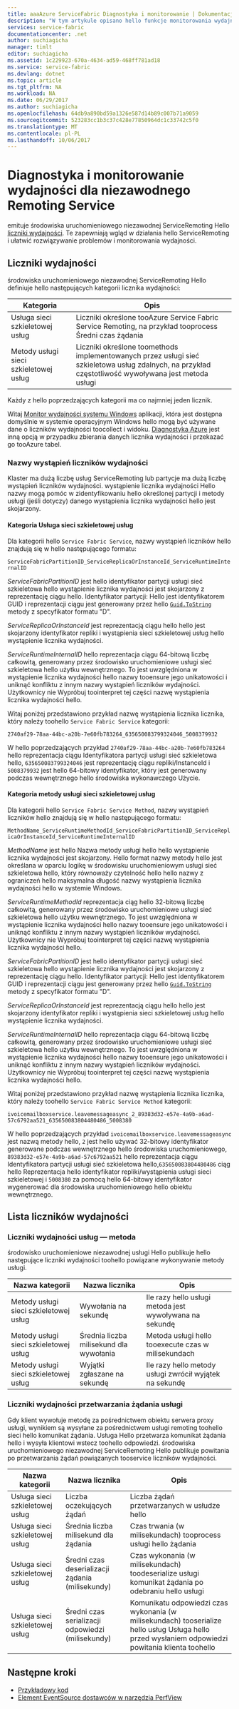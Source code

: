 ```yaml
---
title: aaaAzure ServiceFabric Diagnostyka i monitorowanie | Dokumentacja firmy Microsoft
description: "W tym artykule opisano hello funkcje monitorowania wydajności w środowisku uruchomieniowym usługi sieć szkieletowa niezawodnej ServiceRemoting hello, jak liczniki wydajności emitowane przez nią."
services: service-fabric
documentationcenter: .net
author: suchiagicha
manager: timlt
editor: suchiagicha
ms.assetid: 1c229923-670a-4634-ad59-468ff781ad18
ms.service: service-fabric
ms.devlang: dotnet
ms.topic: article
ms.tgt_pltfrm: NA
ms.workload: NA
ms.date: 06/29/2017
ms.author: suchiagicha
ms.openlocfilehash: 64db9a890bd59a1326e587d14b89c007b71a9059
ms.sourcegitcommit: 523283cc1b3c37c428e77850964dc1c33742c5f0
ms.translationtype: MT
ms.contentlocale: pl-PL
ms.lasthandoff: 10/06/2017
---
```

# <a name="diagnostics-and-performance-monitoring-for-reliable-service-remoting"></a>Diagnostyka i monitorowanie wydajności dla niezawodnego Remoting Service
emituje środowiska uruchomieniowego niezawodnej ServiceRemoting Hello [liczniki wydajności](https://msdn.microsoft.com/library/system.diagnostics.performancecounter.aspx). Te zapewniają wgląd w działania hello ServiceRemoting i ułatwić rozwiązywanie problemów i monitorowania wydajności.


## <a name="performance-counters"></a>Liczniki wydajności
środowiska uruchomieniowego niezawodnej ServiceRemoting Hello definiuje hello następujących kategorii licznika wydajności:

| Kategoria | Opis |
| --- | --- |
| Usługa sieci szkieletowej usług |Liczniki określone tooAzure Service Fabric Service Remoting, na przykład tooprocess Średni czas żądania |
| Metody usługi sieci szkieletowej usług |Liczniki określone toomethods implementowanych przez usługi sieć szkieletowa usług zdalnych, na przykład częstotliwość wywoływana jest metoda usługi |

Każdy z hello poprzedzających kategorii ma co najmniej jeden licznik.

Witaj [Monitor wydajności systemu Windows](https://technet.microsoft.com/library/cc749249.aspx) aplikacji, która jest dostępna domyślnie w systemie operacyjnym Windows hello mogą być używane dane o liczników wydajności toocollect i widoku. [Diagnostyka Azure](../cloud-services/cloud-services-dotnet-diagnostics.md) jest inną opcją w przypadku zbierania danych licznika wydajności i przekazać go tooAzure tabel.

### <a name="performance-counter-instance-names"></a>Nazwy wystąpień liczników wydajności
Klaster ma dużą liczbę usług ServiceRemoting lub partycje ma dużą liczbę wystąpień liczników wydajności. wystąpienie licznika wydajności Hello nazwy mogą pomóc w zidentyfikowaniu hello określonej partycji i metody usługi (jeśli dotyczy) danego wystąpienia licznika wydajności hello jest skojarzony.

#### <a name="service-fabric-service-category"></a>Kategoria Usługa sieci szkieletowej usług
Dla kategorii hello `Service Fabric Service`, nazwy wystąpień liczników hello znajdują się w hello następującego formatu:

`ServiceFabricPartitionID_ServiceReplicaOrInstanceId_ServiceRuntimeInternalID`

*ServiceFabricPartitionID* jest hello identyfikator partycji usługi sieć szkieletowa hello wystąpienie licznika wydajności jest skojarzony z reprezentację ciągu hello. Identyfikator partycji: Hello jest identyfikatorem GUID i reprezentacji ciągu jest generowany przez hello [ `Guid.ToString` ](https://msdn.microsoft.com/library/97af8hh4.aspx) metody z specyfikator formatu "D".

*ServiceReplicaOrInstanceId* jest reprezentacją ciągu hello hello jest skojarzony identyfikator repliki i wystąpienia sieci szkieletowej usług hello wystąpienie licznika wydajności.

*ServiceRuntimeInternalID* hello reprezentacja ciągu 64-bitową liczbę całkowitą, generowany przez środowisko uruchomieniowe usługi sieć szkieletowa hello użytku wewnętrznego. To jest uwzględniona w wystąpienie licznika wydajności hello nazwy tooensure jego unikatowości i uniknąć konfliktu z innym nazwy wystąpień liczników wydajności. Użytkownicy nie Wypróbuj toointerpret tej części nazwę wystąpienia licznika wydajności hello.

Witaj poniżej przedstawiono przykład nazwę wystąpienia licznika licznika, który należy toohello `Service Fabric Service` kategorii:

`2740af29-78aa-44bc-a20b-7e60fb783264_635650083799324046_5008379932`

W hello poprzedzających przykład `2740af29-78aa-44bc-a20b-7e60fb783264` hello reprezentacja ciągu Identyfikatora partycji usługi sieć szkieletowa hello, `635650083799324046` jest reprezentację ciągu repliki/InstanceId i `5008379932` jest hello 64-bitowy identyfikator, który jest generowany podczas wewnętrznego hello środowiska wykonawczego Użycie.

#### <a name="service-fabric-service-method-category"></a>Kategoria metody usługi sieci szkieletowej usług
Dla kategorii hello `Service Fabric Service Method`, nazwy wystąpień liczników hello znajdują się w hello następującego formatu:

`MethodName_ServiceRuntimeMethodId_ServiceFabricPartitionID_ServiceReplicaOrInstanceId_ServiceRuntimeInternalID`

*MethodName* jest hello Nazwa metody usługi hello hello wystąpienie licznika wydajności jest skojarzony. Hello format nazwy metody hello jest określana w oparciu logikę w środowisku uruchomieniowym usługi sieć szkieletowa hello, który równoważy czytelność hello hello nazwy z ograniczeń hello maksymalna długość nazwy wystąpienia licznika wydajności hello w systemie Windows.

*ServiceRuntimeMethodId* reprezentacja ciąg hello 32-bitową liczbę całkowitą, generowany przez środowisko uruchomieniowe usługi sieć szkieletowa hello użytku wewnętrznego. To jest uwzględniona w wystąpienie licznika wydajności hello nazwy tooensure jego unikatowości i uniknąć konfliktu z innym nazwy wystąpień liczników wydajności. Użytkownicy nie Wypróbuj toointerpret tej części nazwę wystąpienia licznika wydajności hello.

*ServiceFabricPartitionID* jest hello identyfikator partycji usługi sieć szkieletowa hello wystąpienie licznika wydajności jest skojarzony z reprezentację ciągu hello. Identyfikator partycji: Hello jest identyfikatorem GUID i reprezentacji ciągu jest generowany przez hello [ `Guid.ToString` ](https://msdn.microsoft.com/library/97af8hh4.aspx) metody z specyfikator formatu "D".

*ServiceReplicaOrInstanceId* jest reprezentacją ciągu hello hello jest skojarzony identyfikator repliki i wystąpienia sieci szkieletowej usług hello wystąpienie licznika wydajności.

*ServiceRuntimeInternalID* hello reprezentacja ciągu 64-bitową liczbę całkowitą, generowany przez środowisko uruchomieniowe usługi sieć szkieletowa hello użytku wewnętrznego. To jest uwzględniona w wystąpienie licznika wydajności hello nazwy tooensure jego unikatowości i uniknąć konfliktu z innym nazwy wystąpień liczników wydajności. Użytkownicy nie Wypróbuj toointerpret tej części nazwę wystąpienia licznika wydajności hello.

Witaj poniżej przedstawiono przykład nazwę wystąpienia licznika licznika, który należy toohello `Service Fabric Service Method` kategorii:

`ivoicemailboxservice.leavemessageasync_2_89383d32-e57e-4a9b-a6ad-57c6792aa521_635650083804480486_5008380`

W hello poprzedzających przykład `ivoicemailboxservice.leavemessageasync` jest nazwą metody hello, `2` jest hello używać 32-bitowy identyfikator generowane podczas wewnętrznego hello środowiska uruchomieniowego, `89383d32-e57e-4a9b-a6ad-57c6792aa521` hello reprezentacja ciągu Identyfikatora partycji usługi sieć szkieletowa hello,`635650083804480486` ciąg hello Reprezentacja hello identyfikator repliki/wystąpienia usługi sieci szkieletowej i `5008380` za pomocą hello 64-bitowy identyfikator wygenerować dla środowiska uruchomieniowego hello obiektu wewnętrznego.

## <a name="list-of-performance-counters"></a>Lista liczników wydajności
### <a name="service-method-performance-counters"></a>Liczniki wydajności usług — metoda

środowisko uruchomieniowe niezawodnej usługi Hello publikuje hello następujące liczniki wydajności toohello powiązane wykonywanie metody usługi.

| Nazwa kategorii | Nazwa licznika | Opis |
| --- | --- | --- |
| Metody usługi sieci szkieletowej usług |Wywołania na sekundę |Ile razy hello usługi metoda jest wywoływana na sekundę |
| Metody usługi sieci szkieletowej usług |Średnia liczba milisekund dla wywołania |Metoda usługi hello tooexecute czas w milisekundach |
| Metody usługi sieci szkieletowej usług |Wyjątki zgłaszane na sekundę |Ile razy hello metody usługi zwrócił wyjątek na sekundę |

### <a name="service-request-processing-performance-counters"></a>Liczniki wydajności przetwarzania żądania usługi
Gdy klient wywołuje metodę za pośrednictwem obiektu serwera proxy usługi, wynikiem są wysyłane za pośrednictwem usługi remoting toohello sieci hello komunikat żądania. Usługa Hello przetwarza komunikat żądania hello i wysyła klientowi wstecz toohello odpowiedzi. środowiska uruchomieniowego niezawodnej ServiceRemoting Hello publikuje powitania po przetwarzania żądań powiązanych tooservice liczników wydajności.

| Nazwa kategorii | Nazwa licznika | Opis |
| --- | --- | --- |
| Usługa sieci szkieletowej usług |Liczba oczekujących żądań |Liczba żądań przetwarzanych w usłudze hello |
| Usługa sieci szkieletowej usług |Średnia liczba milisekund dla żądania |Czas trwania (w milisekundach) tooprocess usługi hello żądania |
| Usługa sieci szkieletowej usług |Średni czas deserializacji żądania (milisekundy) |Czas wykonania (w milisekundach) toodeserialize usługi komunikat żądania po odebraniu hello usługi |
| Usługa sieci szkieletowej usług |Średni czas serializacji odpowiedzi (milisekundy) |Komunikatu odpowiedzi czas wykonania (w milisekundach) tooserialize hello usług Usługa hello przed wysłaniem odpowiedzi powitania klienta toohello |

## <a name="next-steps"></a>Następne kroki
* [Przykładowy kod](https://github.com/Azure/servicefabric-samples)
* [Element EventSource dostawców w narzędzia PerfView](https://blogs.msdn.microsoft.com/vancem/2012/07/09/introduction-tutorial-logging-etw-events-in-c-system-diagnostics-tracing-eventsource/)
